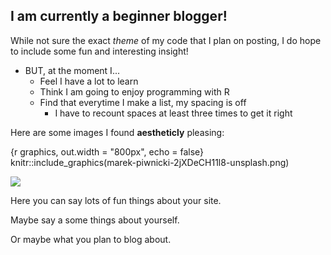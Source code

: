 ## I am currently a beginner blogger!

While not sure the exact *theme* of my code that I plan on posting, I do hope to include some fun and interesting insight!  
* BUT, at the moment I...  
    + Feel I have a lot to learn  
    + Think I am going to enjoy programming with R
    + Find that everytime I make a list, my spacing is off
        + I have to recount spaces at least three times to get it right

Here are some images I found **aestheticly** pleasing:

{r graphics, out.width = "800px", echo = false}
knitr::include_graphics(marek-piwnicki-2jXDeCH11l8-unsplash.png)

![](marek-piwnicki-2jXDeCH11l8-unsplash.png)



Here you can say lots of fun things about your site.

Maybe say a some things about yourself.

Or maybe what you plan to blog about.
